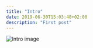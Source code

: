 ```yaml
---
title: "Intro"
date: 2019-06-30T15:03:48+02:00
description: "First post"
---
```


![Intro image](/images/posts/intro.png)
